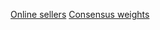 [Online sellers](https://htmlpreview.github.io/?https://github.com/mdlee/doOver/blob/master/content/onlineSellers.html)
[Consensus weights](https://htmlpreview.github.io/?https://github.com/mdlee/doOver/blob/master/content/consensusWeight.html)
